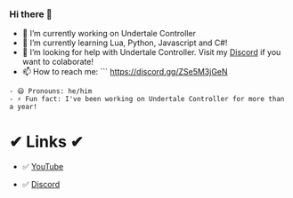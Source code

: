 ### Hi there 👋

- 🔭 I’m currently working on Undertale Controller
- 🌱 I’m currently learning Lua, Python, Javascript and C#!
- 🤔 I’m looking for help with Undertale Controller. Visit my [Discord](https://discord.gg/ZSe5M3jGeN) if you want to colaborate!
- 📫 How to reach me: ```
  https://discord.gg/ZSe5M3jGeN
```
- 😄 Pronouns: he/him
- ⚡ Fun fact: I've been working on Undertale Controller for more than a year!

```
# ✔ Links ✔
- ✅ [YouTube](https://www.youtube.com/channel/UCL3XW3JfhRCZpeHJOFAV56Q)

- ✅ [Discord](https://discord.gg/ZSe5M3jGeN)
